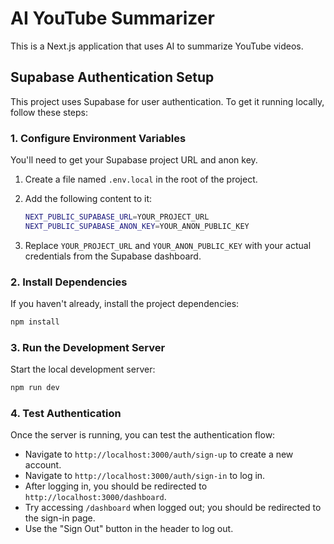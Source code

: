 # AI YouTube Summarizer

This is a Next.js application that uses AI to summarize YouTube videos.

## Supabase Authentication Setup

This project uses Supabase for user authentication. To get it running locally, follow these steps:

### 1. Configure Environment Variables

You'll need to get your Supabase project URL and anon key.

1.  Create a file named `.env.local` in the root of the project.
2.  Add the following content to it:

    ```bash
    NEXT_PUBLIC_SUPABASE_URL=YOUR_PROJECT_URL
    NEXT_PUBLIC_SUPABASE_ANON_KEY=YOUR_ANON_PUBLIC_KEY
    ```

3.  Replace `YOUR_PROJECT_URL` and `YOUR_ANON_PUBLIC_KEY` with your actual credentials from the Supabase dashboard.

### 2. Install Dependencies

If you haven't already, install the project dependencies:

```bash
npm install
```

### 3. Run the Development Server

Start the local development server:

```bash
npm run dev
```

### 4. Test Authentication

Once the server is running, you can test the authentication flow:

-   Navigate to `http://localhost:3000/auth/sign-up` to create a new account.
-   Navigate to `http://localhost:3000/auth/sign-in` to log in.
-   After logging in, you should be redirected to `http://localhost:3000/dashboard`.
-   Try accessing `/dashboard` when logged out; you should be redirected to the sign-in page.
-   Use the "Sign Out" button in the header to log out.
